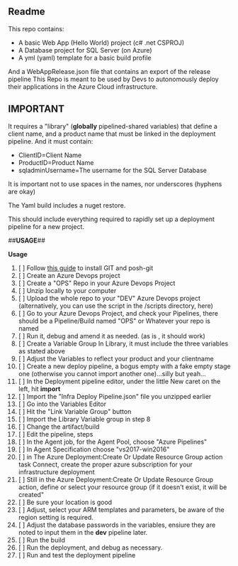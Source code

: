 ## Readme

This repo contains: 

 - A basic Web App (Hello World) project (c# .net CSPROJ) 
 - A Database project for SQL Server (on Azure)
 - A yml (yaml) template for a basic build profile

And a WebAppRelease.json file that contains an export of the release pipeline
This Repo is meant to be used by Devs to autonomously deploy their applications in the Azure Cloud infrastructure.

## IMPORTANT
It requires a "library" (**globally** pipelined-shared variables) that define a client name, and a product name that must be linked in the deployment pipeline. And it must contain:

 - ClientID=Client Name 
 - ProductID=Product Name
 - sqladminUsername=The username for the SQL Server Database

It is important not to use spaces in the names, nor underscores (hyphens are okay)

The Yaml build includes a nuget restore.

This should include everything required to rapidly set up a deployment pipeline for a new project.


##**USAGE**##

**Usage** 
1. [ ] Follow [this guide](https://www.develves.net/blogs/asd/articles/using-git-with-powershell-on-windows-10/) to install GIT and posh-git
2. [ ] Create an Azure Devops project
3. [ ] Create a "OPS" Repo in your Azure Devops Project
4. [ ] Unzip locally to your computer
5. [ ] Upload the whole repo to your "DEV" Azure Devops project (alternatively, you can use the script in the /scripts directory, here)
6. [ ] Go to your Azure Devops Project, and check your Pipelines, there should be a Pipeline/Build named "OPS" or Whatever your repo is named
7. [ ] Run it, debug and amend it as needed. (as is , it should work)
8. [ ] Create a Variable Group In Library, it must include the three variables as stated above
9. [ ] Adjust the Variables to reflect your product and your clientname
10. [ ] Create a new deploy pipeline, a bogus empty with a fake empty stage one (otherwise you cannot import another one)...silly but yeah...
11. [ ] In the Deployment pipeline editor, under the little New caret on the left, hit **import**
12. [ ] Import the "Infra Deploy Pipeline.json" file you unzipped earlier
13. [ ] Go into the Variables Editor
14. [ ] Hit the "Link Variable Group" button
15. [ ] Import the Library Variable group in step 8
16. [ ] Change the artifact/build
17. [ ] Edit the pipeline, steps
18. [ ] In the Agent job, for the Agent Pool, choose "Azure Pipelines"
19. [ ] In Agent Specification choose "vs2017-win2016"
20. [ ] in The Azure Deployment:Create Or Update Resource Group action task Connect, create the proper azure subscription for your infrastructure deployment
21. [ ] Still in the Azure Deployment:Create Or Update Resource Group action, define or select your resource group (if it doesn't exist, it will be created"
22. [ ] Be sure your location is good
23. [ ] Adjust, select your ARM templates and parameters, be aware of the region setting is required.
24. [ ] Adjust the database passwords in the variables, ensiure they are noted to input them in the **dev** pipeline later.
25. [ ] Run the build
26. [ ] Run the deployment, and debug as necessary.
27. [ ] Run and test the deployment pipeline
